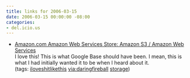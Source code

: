 ```yaml
---
title: links for 2006-03-15
date: 2006-03-15 00:00:00 -08:00
categories:
- del.icio.us
---
```


<ul class="delicious">
	<li>
		<div class="delicious-link"><a href="http://www.amazon.com/gp/browse.html/103-9083029-9195061?node=16427261">Amazon.com Amazon Web Services Store: Amazon S3 / Amazon Web Services</a></div>
		<div class="delicious-extended">I love this! This is what Google Base should have been. I mean, this is what I had initially wanted it to be when I heard about it.</div>
		<div class="delicious-tags">(tags: <a href="http://del.icio.us/torrez/iloveshitlikethis">iloveshitlikethis</a> <a href="http://del.icio.us/torrez/via:daringfireball">via:daringfireball</a> <a href="http://del.icio.us/torrez/storage">storage</a>)</div>
	</li>
</ul>
